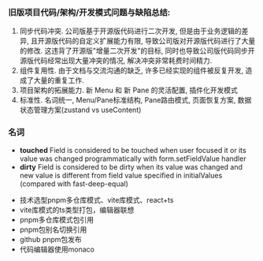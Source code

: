 ### 旧版项目代码/架构/开发模式问题与缺陷总结:
1. 同步代码冲突. 公司版基于开源版代码进行二次开发, 但是由于业务逻辑的差异, 且开源版代码的自定义扩展能力有限, 导致公司版对开源版代码进行了大量的修改. 这违背了开源版"增量二次开发"的目标, 同时也导致公司版代码同步开源版代码经常出现大量冲突的情况, 解决冲突非常耗费时间精力.
2. 组件复用性. 由于文档与交流沟通的缺乏, 许多已经实现的组件被反复开发, 造成了大量的重复工作.
3. 项目架构的拓展能力. 新 Menu 和 新 Pane 的灵活配置, 插件化开发模式
4. 标准性. 名词统一, Menu/Pane标准结构, Pane路由模式, 页面恢复方案, 数据状态管理方案(zustand vs useContent)


### 名词
* **touched** Field is considered to be touched when user focused it or its value was changed programmatically with form.setFieldValue handler
* **dirty** Field is considered to be dirty when its value was changed and new value is different from field value specified in initialValues (compared with fast-deep-equal)


- 技术选型pnpm多仓库模式、vite库模式、react+ts
- vite库模式的ts类型打包，编辑器联想
- pnpm多仓库模式包引用
- pnpm包别名切换引用
- github pnpm包发布
- 代码编辑器使用monaco
